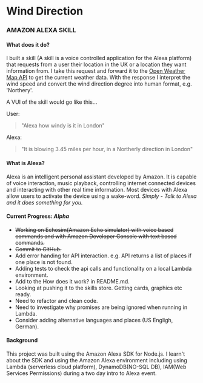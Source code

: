 # Wind Direction

### AMAZON ALEXA SKILL

#### What does it do?
I built a skill (A skill is a voice controlled application for the Alexa platform) that requests from a user their location in the UK or a location they want information from. I take this request and forward it to the [Open Weather Map API](http://openweathermap.org/api/) to get the current weather data. With the response I interpret the wind speed and convert the wind direction degree into human format, e.g. 'Northery'.

A VUI of the skill would go like this...

User:
>"Alexa how windy is it in London"

Alexa:
>"It is blowing 3.45 miles per hour, in a Northerly direction in London"


#### What is Alexa?

Alexa is an intelligent personal assistant developed by Amazon. It is capable of voice interaction, music playback, controlling internet connected devices and interacting with other real time information. Most devices with Alexa allow users to activate the device using a wake-word.
_Simply - Talk to Alexa and it does something for you._


#### Current Progress: _Alpha_

* ~~Working on Echosim(Amazon Echo simulator) with voice based commands and with Amazon Developer Console with text based commands.~~
* ~~Commit to GitHub.~~
* Add error handing for API interaction. e.g. API returns a list of places if one place is not found.
* Adding tests to check the api calls and functionality on a local Lambda
 environment.
* Add to the How does it work? in README.md.
* Looking at pushing it to the skills store. Getting cards, graphics etc ready.
* Need to refactor and clean code.
* Need to investigate why promises are being ignored when running in Lambda.
* Consider adding alternative languages and places (US Engligh, German). 

 
#### Background

This project was built using the Amazon Alexa SDK for Node.js. I learn't about the SDK and using the Amazon Alexa environment including using Lambda (serverless cloud platform), DynamoDB(NO-SQL DB), IAM(Web Services Permissions) during a two day intro to Alexa event.


